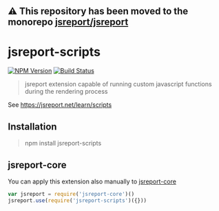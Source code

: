 **⚠️ This repository has been moved to the monorepo [jsreport/jsreport](https://github.com/jsreport/jsreport)**
--

# jsreport-scripts
[![NPM Version](http://img.shields.io/npm/v/jsreport-scripts.svg?style=flat-square)](https://npmjs.com/package/jsreport-scripts)
[![Build Status](https://travis-ci.org/jsreport/jsreport-scripts.png?branch=master)](https://travis-ci.org/jsreport/jsreport-scripts)

> jsreport extension capable of running custom javascript functions during the rendering process

See https://jsreport.net/learn/scripts

## Installation
> npm install jsreport-scripts

## jsreport-core
You can apply this extension also manually to [jsreport-core](https://github.com/jsreport/jsreport-core)

```js
var jsreport = require('jsreport-core')()
jsreport.use(require('jsreport-scripts')({}))
```
